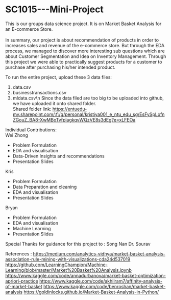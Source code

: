 # SC1015---Mini-Project

This is our groups data science project. It is on Market Basket Analysis for an E-commerce Store. <br /><br />
In summary, our project is about recommendation of products in order to increases sales and revenue of the e-commerce store. But through the EDA process, we managed to discover more interesting sub questions which are about Customer Segmentation and Idea on Inventory Management. Through this project we were able to practically suggest products for a customer to purchase after purchasing his/her intended product. 

To run the entire project, upload these 3 data files:<br />
1. data.csv 
2. businesstransactions.csv
3. mldata.csv\n
Since the data filed are too big to be uploaded into github, we have uploaded it onto shared folder. <br />
Shared folder link: https://entuedu-my.sharepoint.com/:f:/g/personal/kristiya001_e_ntu_edu_sg/EsFySpLofnZGouZ_BA8-XwMBoTvfplagkqvWQzVE8s3dEg?e=xLFEOa


Individual Contributions: <br />
Wei Zhong 
- Problem Formulation 
- EDA and visualisation 
- Data-Driven Insights and recommendations
- Presentation Slides 

Kris 
- Problem Formulation
- Data Preparation and cleaning
- EDA and visualisation 
- Presentation Slides

Bryan
- Problem Formulation 
- EDA and visualisation
- Machine Learning 
- Presentation Slides 

Special Thanks for guidance for this project to : 
Song Nan 
Dr. Sourav 

References : 
https://medium.com/analytics-vidhya/market-basket-analysis-association-rule-mining-with-visualizations-cda24d537019
https://github.com/LearningChampion/Machine-Learning/blob/master/Market%20Basket%20Analysis.ipynb
https://www.kaggle.com/code/annadurbanova/market-basket-optimization-apriori-practice
https://www.kaggle.com/code/akhilram7/affinity-analysis-of-market-basket
https://www.kaggle.com/code/benroshan/market-basket-analysis 
https://goldinlocks.github.io/Market-Basket-Analysis-in-Python/
